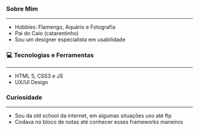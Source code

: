 

<h3>Sobre Mim</h3>
<hr>

<ul>
  <li>Hobbies: Flamengo, Aquário e Fotografia</li>
  <li>Pai do Caio (catarentinho) </li>
  <li>Sou um designer especialista em usabilidade</li>
</ul>

<h3>💻 Tecnologias e Ferramentas </h3>
<hr>

<ul>
  <li>HTML 5, CSS3 e JS</li>
  <li>UX/UI Design</li>
</ul>

<h3>Curiosidade</h3>
<hr>

<ul>
  <li>Sou da old school da internet, em algumas situações uso até ftp</li>
  <li>Codava no bloco de notas até conhecer esses frameworks maneiros</li>
</ul>
